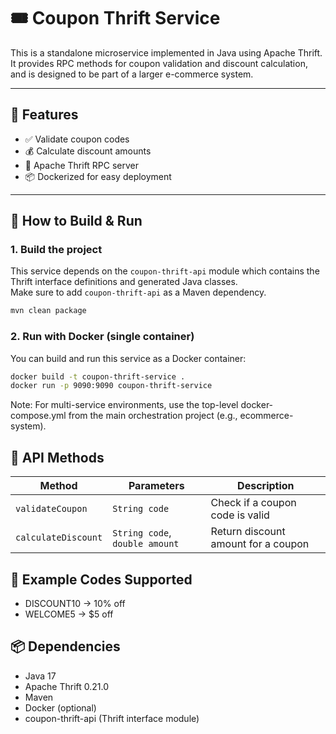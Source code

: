 # 🎟️ Coupon Thrift Service

This is a standalone microservice implemented in Java using Apache Thrift.  
It provides RPC methods for coupon validation and discount calculation, and is designed to be part of a larger e-commerce system.

---

## 🧩 Features

- ✅ Validate coupon codes
- 💰 Calculate discount amounts
- 🧵 Apache Thrift RPC server
- 📦 Dockerized for easy deployment

---

## 🚀 How to Build & Run

### 1. Build the project

This service depends on the `coupon-thrift-api` module which contains the Thrift interface definitions and generated Java classes.  
Make sure to add `coupon-thrift-api` as a Maven dependency.

```bash
mvn clean package
```

### 2. Run with Docker (single container)
You can build and run this service as a Docker container:
```bash
docker build -t coupon-thrift-service .
docker run -p 9090:9090 coupon-thrift-service
```
Note: For multi-service environments, 
use the top-level docker-compose.yml from the main orchestration project (e.g., ecommerce-system).

## 📡 API Methods
| Method              | Parameters                     | Description                         |
| ------------------- | ------------------------------ | ----------------------------------- |
| `validateCoupon`    | `String code`                  | Check if a coupon code is valid     |
| `calculateDiscount` | `String code`, `double amount` | Return discount amount for a coupon |

## 🧪 Example Codes Supported
- DISCOUNT10 → 10% off
- WELCOME5 → $5 off

## 📦 Dependencies
- Java 17
- Apache Thrift 0.21.0
- Maven
- Docker (optional)
- coupon-thrift-api (Thrift interface module)
